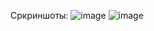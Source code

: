 Сркриншоты:
![image](https://user-images.githubusercontent.com/68331365/157826144-95ba2d35-c8a7-4870-848c-c02125b87feb.png)
![image](https://user-images.githubusercontent.com/68331365/157826166-83aa7565-8072-4705-b86a-378df0509411.png)
